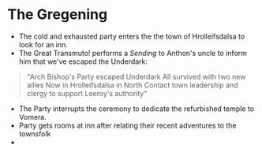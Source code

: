 <!-- TITLE: 2020 04 18 -->
<!-- SUBTITLE: A quick summary of 2020 04 18 -->

# The Gregening
- The cold and exhausted party enters the the town of Hrolleifsdalsa to look for an inn.
- The Great Transmuto! performs a *Sending* to Anthon's uncle to inform him that we've escaped the Underdark: 
> "Arch Bishop's Party escaped Underdark
> All survived with two new allies
> Now in Hrolleifsdalsa in North
> Contact town leadership and clergy to support Leeroy's authority"
- The Party interrupts the ceremony to dedicate the refurbished temple to Vomera.
- Party gets rooms at inn after relating their recent adventures to the townsfolk
- 